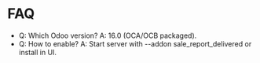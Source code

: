# FAQ

- Q: Which Odoo version? A: 16.0 (OCA/OCB packaged).
- Q: How to enable? A: Start server with --addon sale_report_delivered or install in UI.
